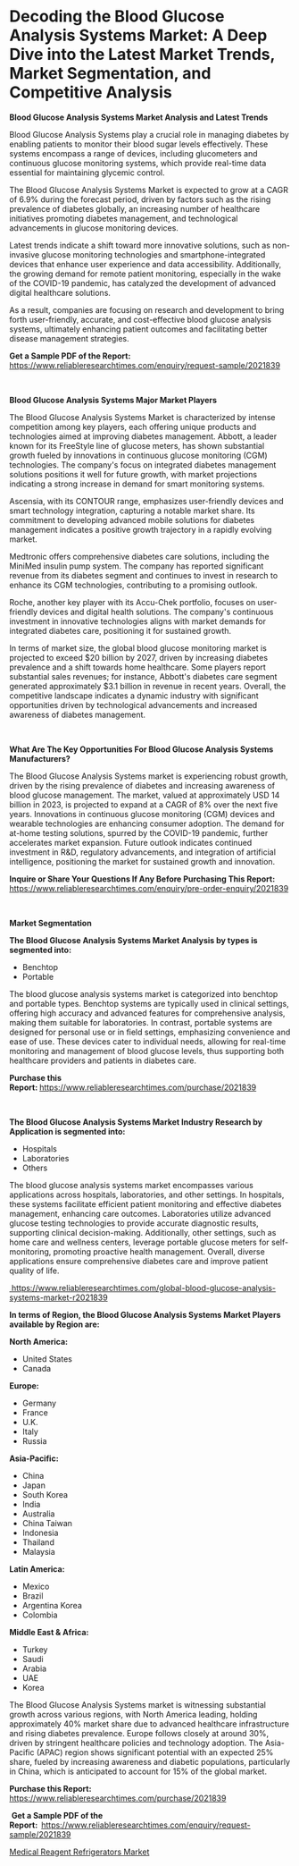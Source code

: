 <p><h1>Decoding the Blood Glucose Analysis Systems Market: A Deep Dive into the Latest Market Trends, Market Segmentation, and Competitive Analysis</h1></p><p><strong>Blood Glucose Analysis Systems Market Analysis and Latest Trends</strong></p>
<p><p>Blood Glucose Analysis Systems play a crucial role in managing diabetes by enabling patients to monitor their blood sugar levels effectively. These systems encompass a range of devices, including glucometers and continuous glucose monitoring systems, which provide real-time data essential for maintaining glycemic control. </p><p>The Blood Glucose Analysis Systems Market is expected to grow at a CAGR of 6.9% during the forecast period, driven by factors such as the rising prevalence of diabetes globally, an increasing number of healthcare initiatives promoting diabetes management, and technological advancements in glucose monitoring devices. </p><p>Latest trends indicate a shift toward more innovative solutions, such as non-invasive glucose monitoring technologies and smartphone-integrated devices that enhance user experience and data accessibility. Additionally, the growing demand for remote patient monitoring, especially in the wake of the COVID-19 pandemic, has catalyzed the development of advanced digital healthcare solutions. </p><p>As a result, companies are focusing on research and development to bring forth user-friendly, accurate, and cost-effective blood glucose analysis systems, ultimately enhancing patient outcomes and facilitating better disease management strategies.</p></p>
<p><strong>Get a Sample PDF of the Report:&nbsp;</strong> <a href="https://www.reliableresearchtimes.com/enquiry/request-sample/2021839?utm_campaign=2201&utm_medium=2&utm_source=Github&utm_content=ia&utm_term=29032025&utm_id=blood-glucose-analysis-systems">https://www.reliableresearchtimes.com/enquiry/request-sample/2021839</a></p>
<p>&nbsp;</p>
<p><strong>Blood Glucose Analysis Systems Major Market Players</strong></p>
<p><p>The Blood Glucose Analysis Systems Market is characterized by intense competition among key players, each offering unique products and technologies aimed at improving diabetes management. Abbott, a leader known for its FreeStyle line of glucose meters, has shown substantial growth fueled by innovations in continuous glucose monitoring (CGM) technologies. The company's focus on integrated diabetes management solutions positions it well for future growth, with market projections indicating a strong increase in demand for smart monitoring systems.</p><p>Ascensia, with its CONTOUR range, emphasizes user-friendly devices and smart technology integration, capturing a notable market share. Its commitment to developing advanced mobile solutions for diabetes management indicates a positive growth trajectory in a rapidly evolving market.</p><p>Medtronic offers comprehensive diabetes care solutions, including the MiniMed insulin pump system. The company has reported significant revenue from its diabetes segment and continues to invest in research to enhance its CGM technologies, contributing to a promising outlook.</p><p>Roche, another key player with its Accu-Chek portfolio, focuses on user-friendly devices and digital health solutions. The company's continuous investment in innovative technologies aligns with market demands for integrated diabetes care, positioning it for sustained growth.</p><p>In terms of market size, the global blood glucose monitoring market is projected to exceed $20 billion by 2027, driven by increasing diabetes prevalence and a shift towards home healthcare. Some players report substantial sales revenues; for instance, Abbott's diabetes care segment generated approximately $3.1 billion in revenue in recent years. Overall, the competitive landscape indicates a dynamic industry with significant opportunities driven by technological advancements and increased awareness of diabetes management.</p></p>
<p>&nbsp;</p>
<p><strong>What Are The Key Opportunities For Blood Glucose Analysis Systems Manufacturers?</strong></p>
<p><p>The Blood Glucose Analysis Systems market is experiencing robust growth, driven by the rising prevalence of diabetes and increasing awareness of blood glucose management. The market, valued at approximately USD 14 billion in 2023, is projected to expand at a CAGR of 8% over the next five years. Innovations in continuous glucose monitoring (CGM) devices and wearable technologies are enhancing consumer adoption. The demand for at-home testing solutions, spurred by the COVID-19 pandemic, further accelerates market expansion. Future outlook indicates continued investment in R&D, regulatory advancements, and integration of artificial intelligence, positioning the market for sustained growth and innovation.</p></p>
<p><strong>Inquire or Share Your Questions If Any Before Purchasing This Report:</strong> <a href="https://www.reliableresearchtimes.com/enquiry/pre-order-enquiry/2021839?utm_campaign=2201&utm_medium=2&utm_source=Github&utm_content=ia&utm_term=29032025&utm_id=blood-glucose-analysis-systems">https://www.reliableresearchtimes.com/enquiry/pre-order-enquiry/2021839</a></p>
<p>&nbsp;</p>
<p><strong>Market Segmentation</strong></p>
<p><strong>The Blood Glucose Analysis Systems Market Analysis by types is segmented into:</strong></p>
<p><ul><li>Benchtop</li><li>Portable</li></ul></p>
<p><p>The blood glucose analysis systems market is categorized into benchtop and portable types. Benchtop systems are typically used in clinical settings, offering high accuracy and advanced features for comprehensive analysis, making them suitable for laboratories. In contrast, portable systems are designed for personal use or in field settings, emphasizing convenience and ease of use. These devices cater to individual needs, allowing for real-time monitoring and management of blood glucose levels, thus supporting both healthcare providers and patients in diabetes care.</p></p>
<p><strong>Purchase this Report:&nbsp;</strong><a href="https://www.reliableresearchtimes.com/purchase/2021839?utm_campaign=2201&utm_medium=2&utm_source=Github&utm_content=ia&utm_term=29032025&utm_id=blood-glucose-analysis-systems">https://www.reliableresearchtimes.com/purchase/2021839</a></p>
<p>&nbsp;</p>
<p><strong>The Blood Glucose Analysis Systems Market Industry Research by Application is segmented into:</strong></p>
<p><ul><li>Hospitals</li><li>Laboratories</li><li>Others</li></ul></p>
<p><p>The blood glucose analysis systems market encompasses various applications across hospitals, laboratories, and other settings. In hospitals, these systems facilitate efficient patient monitoring and effective diabetes management, enhancing care outcomes. Laboratories utilize advanced glucose testing technologies to provide accurate diagnostic results, supporting clinical decision-making. Additionally, other settings, such as home care and wellness centers, leverage portable glucose meters for self-monitoring, promoting proactive health management. Overall, diverse applications ensure comprehensive diabetes care and improve patient quality of life.</p></p>
<p><a href="https://www.reliableresearchtimes.com/global-blood-glucose-analysis-systems-market-r2021839?utm_campaign=2201&utm_medium=2&utm_source=Github&utm_content=ia&utm_term=29032025&utm_id=blood-glucose-analysis-systems">&nbsp;https://www.reliableresearchtimes.com/global-blood-glucose-analysis-systems-market-r2021839</a></p>
<p><strong>In terms of Region, the Blood Glucose Analysis Systems Market Players available by Region are:</strong></p>
<p>
    <p> <strong> North America: </strong>
        <ul>
            <li>United States</li>
            <li>Canada</li>
        </ul>
        </p> 
    <p> <strong> Europe: </strong>
        <ul>
            <li>Germany</li>
            <li>France</li>
            <li>U.K.</li>
            <li>Italy</li>
            <li>Russia</li>
        </ul>
        </p> 
    <p> <strong> Asia-Pacific: </strong>
        <ul>
            <li>China</li>
            <li>Japan</li>
            <li>South Korea</li>
            <li>India</li>
            <li>Australia</li>
            <li>China Taiwan</li>
            <li>Indonesia</li>
            <li>Thailand</li>
            <li>Malaysia</li>
        </ul>
        </p> 
    <p> <strong> Latin America: </strong>
        <ul>
            <li>Mexico</li>
            <li>Brazil</li>
            <li>Argentina Korea</li>
            <li>Colombia</li>
        </ul>
        </p> 
    <p> <strong> Middle East & Africa: </strong>
        <ul>
            <li>Turkey</li>
            <li>Saudi</li>
            <li>Arabia</li>
            <li>UAE</li>
            <li>Korea</li>
        </ul>
    </p>
    </p>
<p><p>The Blood Glucose Analysis Systems market is witnessing substantial growth across various regions, with North America leading, holding approximately 40% market share due to advanced healthcare infrastructure and rising diabetes prevalence. Europe follows closely at around 30%, driven by stringent healthcare policies and technology adoption. The Asia-Pacific (APAC) region shows significant potential with an expected 25% share, fueled by increasing awareness and diabetic populations, particularly in China, which is anticipated to account for 15% of the global market.</p></p>
<p><strong>Purchase this Report: </strong><a href="https://www.reliableresearchtimes.com/purchase/2021839?utm_campaign=2201&utm_medium=2&utm_source=Github&utm_content=ia&utm_term=29032025&utm_id=blood-glucose-analysis-systems">https://www.reliableresearchtimes.com/purchase/2021839</a></p>
<p>&nbsp;<strong>Get a Sample PDF of the Report:&nbsp;&nbsp;</strong><a href="https://www.reliableresearchtimes.com/enquiry/request-sample/2021839?utm_campaign=2201&utm_medium=2&utm_source=Github&utm_content=ia&utm_term=29032025&utm_id=blood-glucose-analysis-systems">https://www.reliableresearchtimes.com/enquiry/request-sample/2021839</a></p>
<p><strong></strong></p>
<p><p><a href="https://github.com/gerdabatiskzv9/Market-Research-Report-List-1/blob/main/medical-reagent-refrigerators-market.md?utm_campaign=2201&utm_medium=2&utm_source=Github&utm_content=ia&utm_term=29032025&utm_id=blood-glucose-analysis-systems">Medical Reagent Refrigerators Market</a></p></p>